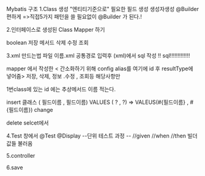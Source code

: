 Mybatis 구조
1.Class 생성 "엔티티기준으로"
필요한 필드 생성
생성자생성
@Builder 편하게
 =>직접5가지 패턴을 쓸 필요없이
@Builder 가 된다.!

2.인터페이스로 생성된
Class  Mapper 하기
 
boolean 저장 메서드
              삭제
              수정
              조회


3.xml 만드는법
파일
이름.xml
공통경로 입력후
(xml)에서
sql 작성 !! sql!!!!!!!!!!!!!


mapper 에서 작성한
< 간소화하기 위해 config alias를
여기에 id 후 resultType에 넣어줌>
저장,
삭제,
정보 
.수정 
, 조회등 
해당사항만


1번class에 있는
id 에는 추상메서드 이름 적는다.


insert
 클래스
( 필드이름  , 필드이름)
VALUES ( ? , ?)
=> VALEUS(#{필드이름} , #{필드이름})
change

delete
selcet에서
<!--select 는 resultType이들어감-->




4.Test 창에서
@Test
@Display
--단위 테스트 과정 --
//given
//when
//then
빌더값들 불러옴



5.controller


6.save

